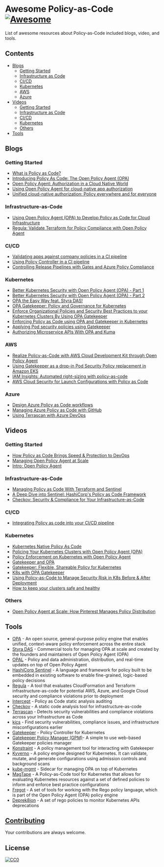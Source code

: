 # Awesome Policy-as-Code [![Awesome](https://awesome.re/badge-flat2.svg)](https://awesome.re)

List of awesome resources about Policy-as-Code included blogs, video, and tools.

## Contents

- [Blogs](#blogs)
  - [Getting Started](#getting-started)
  - [Infrastructure as Code](#infrastructure-as-code)
  - [CI/CD](#ci-cd)
  - [Kubernetes](#kubernetes)
  - [AWS](#aws)
  - [Azure](#azure)
- [Videos](#videos)
  - [Getting Started](#videos-getting-started)
  - [Infrastructure as Code](#videos-infrastructure-as-code)
  - [CI/CD](#videos-ci-cd)
  - [Kubernetes](#videos-kubernetes)
  - [Others](#videos-others)
- [Tools](#tools)

## Blogs

### Getting Started

- [What is Policy as Code?](https://blog.container-solutions.com/what-is-policy-as-code)
- [Introducing Policy As Code: The Open Policy Agent (OPA)](https://www.cncf.io/blog/2020/08/13/introducing-policy-as-code-the-open-policy-agent-opa/)
- [Open Policy Agent: Authorization in a Cloud Native World](https://www.aquasec.com/cloud-native-academy/cloud-native-applications/open-policy-agent-authorization-in-a-cloud-native-world/)
- [Using Open Policy Agent for cloud-native app authorization](https://blog.styra.com/blog/using-open-policy-agent-for-cloud-native-app-authorization)
- [Unified cloud-native authorization: Policy everywhere and for everyone](https://blog.styra.com/blog/unified-cloud-native-authorization-rego-policy-builder)

### Infrastructure-as-Code

- [Using Open Policy Agent (OPA) to Develop Policy as Code for Cloud Infrastructure](https://cloudsecurityalliance.org/blog/2020/02/21/using-open-policy-agent-opa-to-develop-policy-as-code-for-cloud-infrastructure/)
- [Regula: Validate Terraform for Policy Compliance with Open Policy Agent](https://dev.to/andrewwright/regula-validate-terraform-for-policy-compliance-with-open-policy-agent-37lg)

### CI/CD

- [Validating apps against company policies in a CI pipeline](https://cloud.google.com/anthos-config-management/docs/tutorials/app-policy-validation-ci-pipeline)
- [Using Policy Controller in a CI pipeline](https://cloud.google.com/anthos-config-management/docs/tutorials/policy-agent-ci-pipeline)
- [Controlling Release Pipelines with Gates and Azure Policy Compliance](https://devblogs.microsoft.com/devops/controlling-release-pipelines-with-gates-and-azure-policy-compliance/)

### Kubernetes

- [Better Kubernetes Security with Open Policy Agent (OPA) - Part 1](https://www.openshift.com/blog/better-kubernetes-security-with-open-policy-agent-opa-part-1)
- [Better Kubernetes Security with Open Policy Agent (OPA) - Part 2](https://www.openshift.com/blog/better-kubernetes-security-with-open-policy-agent-opa-part-2)
- [OPA the Easy Way feat. Styra DAS!](https://www.infracloud.io/blogs/opa-the-easy-way-featuring-styra-das/)
- [OPA Gatekeeper: Policy and Governance for Kubernetes](https://kubernetes.io/blog/2019/08/06/opa-gatekeeper-policy-and-governance-for-kubernetes/)
- [Enforce Organizational Policies and Security Best Practices to your Kubernetes Clusters By Using OPA Gatekeeper](https://medium.com/trendyol-tech/enforce-organizational-policies-and-security-best-practices-to-your-kubernetes-clusters-by-using-dfc085528e07)
- [Enforcing Policy as Code using OPA and Gatekeeper in Kubernetes](https://elastisys.com/enforcing-policy-as-code-using-opa-and-gatekeeper-in-kubernetes/)
- [Applying Pod security policies using Gatekeeper](https://cloud.google.com/kubernetes-engine/docs/how-to/pod-security-policies-with-gatekeeper)
- [Authorizing Microservice APIs With OPA and Kuma](https://konghq.com/blog/authorize-api-opa-kuma?utm_source=youtube&utm_medium=social&utm_campaign=community)

### AWS

- [Realize Policy-as-Code with AWS Cloud Development Kit through Open Policy Agent](https://aws.amazon.com/blogs/opensource/realize-policy-as-code-with-aws-cloud-development-kit-through-open-policy-agent/)
- [Using Gatekeeper as a drop-in Pod Security Policy replacement in Amazon EKS](https://aws.amazon.com/blogs/containers/using-gatekeeper-as-a-drop-in-pod-security-policy-replacement-in-amazon-eks/)
- [IAM Insights: Automated right-sizing with policy-as-code](https://bridgecrew.io/blog/iam-insights-automated-right-sizing-for-iam-policy-code/)
- [AWS Cloud Security for Launch Configurations with Policy as Code](https://www.accurics.com/blog/security-blog/aws-cloud-security-for-launch-configurations-with-policy-as-code/)

### Azure

- [Design Azure Policy as Code workflows](https://docs.microsoft.com/en-us/azure/governance/policy/concepts/policy-as-code)
- [Managing Azure Policy as Code with GitHub](https://github.com/Azure/manage-azure-policy/blob/main/tutorial/azure-policy-as-code.md)
- [Using Terrascan with Azure DevOps](https://lgulliver.github.io/terrascan-in-azure-devops/)

## Videos

### Getting Started

- [How Policy as Code Brings Speed & Protection to DevOps](https://www.youtube.com/watch?v=cOOw4d_6WyA)
- [Managing Open Policy Agent at Scale](https://www.youtube.com/watch?v=oLO74V1Y4gM)
- [Intro: Open Policy Agent](https://www.youtube.com/watch?v=Lca5u_ODS5s)

### Infrastructure-as-Code

- [Managing Policy as Code With Terraform and Sentinel](https://www.youtube.com/watch?v=z_m4fFYym30)
- [A Deep Dive into Sentinel: HashiCorp's Policy as Code Framework](https://www.youtube.com/watch?v=5gHo8PIA2uc)
- [Checkov: Security & Compliance for Your Infrastructure-as-Code](https://www.youtube.com/watch?v=n5EdM-e-9DU)

### CI/CD

- [Integrating Policy as code into your CI/CD pipeline](https://www.youtube.com/watch?v=sUNhRHQ2YrY)

### Kubernetes

- [Kubernetes Native Policy As Code](https://youtu.be/6GGg2WyhJfY)
- [Policing Your Kubernetes Clusters with Open Policy Agent (OPA)](https://www.youtube.com/watch?v=RDWndems-sk)
- [Policy Enforcement on Kubernetes with Open Policy Agent](https://www.youtube.com/watch?v=UN0su8fdGcs)
- [Gatekeeper and OPA](https://www.youtube.com/watch?v=ZJgaGJm9NJE)
- [Gatekeeper: Flexible, Shareable Policy for Kubernetes](https://www.youtube.com/watch?v=6Kur5MXg7us)
- [K8s with OPA Gatekeeper](https://www.youtube.com/watch?v=v4wJE3I8BYM)
- [Using Policy-as-Code to Manage Security Risk in K8s Before & After Deployment](https://www.youtube.com/watch?v=ZyOCLALjV98)
- [How to keep your clusters safe and healthy](https://www.youtube.com/watch?v=rSq-xqhQ09Q)

### Others

- [Open Policy Agent at Scale: How Pinterest Manages Policy Distribution](https://www.youtube.com/watch?v=LhgxFICWsA8)

## Tools

- [OPA](https://github.com/open-policy-agent/opa) - An open source, general-purpose policy engine that enables unified, context-aware policy enforcement across the entire stack
- [Styra DAS](https://www.styra.com/pricing) - Commercial tools for managing OPA at scale and created by the founders and maintainers of Open Policy Agent (OPA)
- [OPAL](https://github.com/authorizon/opal) - Policy and data administration, distribution, and real-time updates on top of Open Policy Agent
- [HashiCorp Sentinel](https://docs.hashicorp.com/sentinel) - A language and framework for policy built to be embedded in existing software to enable fine-grained, logic-based policy decisions
- [Regula](https://github.com/fugue/regula) - A tool that evaluates CloudFormation and Terraform infrastructure-as-code for potential AWS, Azure, and Google Cloud security and compliance violations prior to deployment
- [Intercept](https://github.com/xfhg/intercept) - Policy as Code static analysis auditing
- [Checkov](https://github.com/bridgecrewio/checkov) - A static code analysis tool for infrastructure-as-code
- [Terrascan](https://github.com/accurics/terrascan) - Detects security vulnerabilities and compliance violations across your Infrastructure as Code
- [kics](https://github.com/Checkmarx/kics) - Find security vulnerabilities, compliance issues, and infrastructure misconfigurations earlier
- [Gatekeeper](https://github.com/open-policy-agent/gatekeeper) - Policy Controller for Kubernetes
- [Gatekeeper Policy Manager (GPM)](https://github.com/sighupio/gatekeeper-policy-manager)- A simple to use web-based Gatekeeper policies manager
- [Konstraint](https://github.com/plexsystems/konstraint) - A policy management tool for interacting with Gatekeeper 
- [Kyverno](https://github.com/kyverno/kyverno) - A policy engine designed for Kubernetes. It can validate, mutate, and generate configurations using admission controls and background scans
- [kube-mgmt](https://github.com/open-policy-agent/kube-mgmt) - Sidecar for managing OPA on top of Kubernetes
- [MagTape](https://github.com/tmobile/magtape) - A Policy-as-Code tool for Kubernetes that allows for evaluating Kubernetes resources against a set of defined policies to inform and enforce best practice configurations
- [Fregot](https://github.com/fugue/Fregot) - A set of tools for working with the Rego policy language, which is part of the Open Policy Agent (OPA) policy engine
- [Deprek8ion](https://github.com/swade1987/deprek8ion) - A set of rego policies to monitor Kubernetes APIs deprecations

## [Contributing](contributing.md)

Your contributions are always welcome.

## License

[![CC0](https://i.creativecommons.org/p/zero/1.0/88x31.png)](https://creativecommons.org/publicdomain/zero/1.0/)
